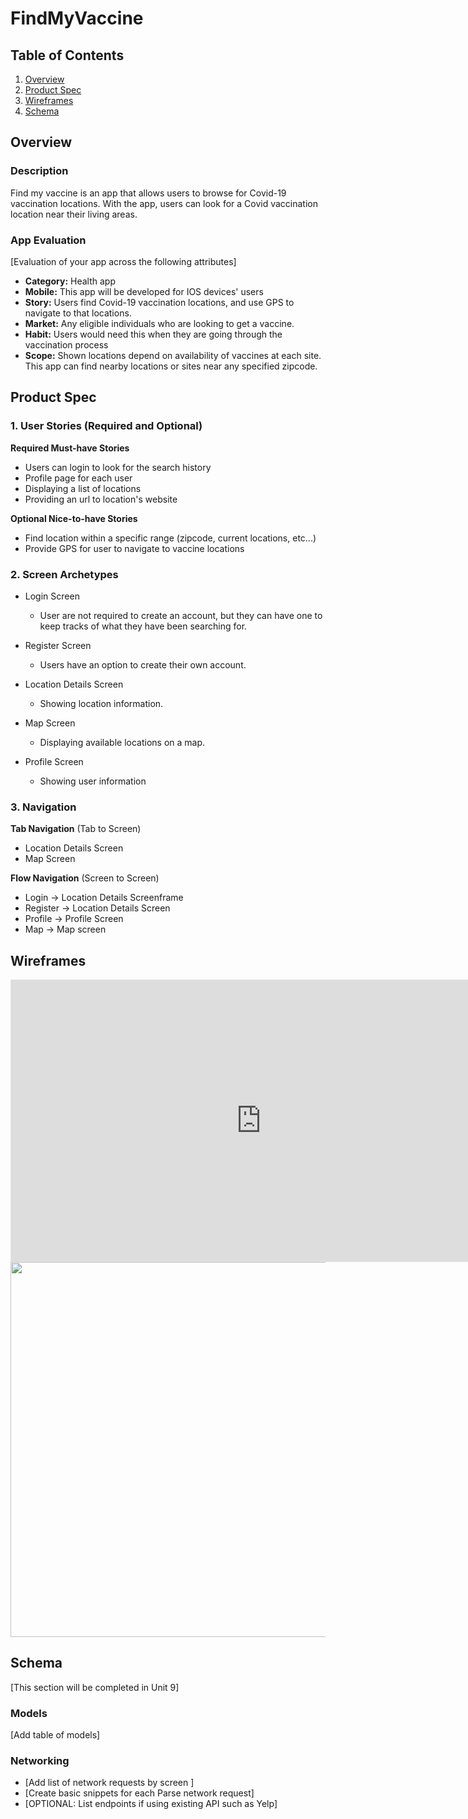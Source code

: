 # FindMyVaccine

## Table of Contents
1. [Overview](#Overview)
1. [Product Spec](#Product-Spec)
1. [Wireframes](#Wireframes)
2. [Schema](#Schema)

## Overview
### Description
Find my vaccine is an app that allows users to browse for Covid-19 vaccination locations. With the app, users can look for a Covid vaccination location near their living areas. 

### App Evaluation
[Evaluation of your app across the following attributes]
- **Category:** Health app
- **Mobile:** This app will be developed for IOS devices' users 
- **Story:** Users find Covid-19 vaccination locations, and use GPS to navigate to that locations.
- **Market:** Any eligible individuals who are looking to get a vaccine.
- **Habit:** Users would need this when they are going through the vaccination process
- **Scope:** Shown locations depend on availability of vaccines at each site. This app can find nearby locations or sites near any specified zipcode.

## Product Spec

### 1. User Stories (Required and Optional)

**Required Must-have Stories**

* Users can login to look for the search history
* Profile page for each user
* Displaying a list of locations
* Providing an url to location's website

**Optional Nice-to-have Stories**

* Find location within a specific range (zipcode, current locations, etc...)
* Provide GPS for user to navigate to vaccine locations

### 2. Screen Archetypes

* Login Screen
    * User are not required to create an account, but they can have one to keep tracks of what they have been searching for.

* Register Screen
    * Users have an option to create their own account. 
   
* Location Details Screen
    * Showing location information.
     
* Map Screen
    * Displaying available locations on a map.    
    
* Profile Screen
    * Showing user information


### 3. Navigation

**Tab Navigation** (Tab to Screen)

* Location Details Screen
* Map Screen

**Flow Navigation** (Screen to Screen)

* Login -> Location Details Screenframe
* Register -> Location Details Screen
* Profile -> Profile Screen
* Map -> Map screen

## Wireframes
<iframe style="border: 1px solid rgba(0, 0, 0, 0.1);" width="800" height="450" src="https://www.figma.com/embed?embed_host=share&url=https%3A%2F%2Fwww.figma.com%2Fproto%2FatYJ0tVcHPd97EGZril6MF%2Ffind-my-vaccine-wireframe%3Fnode-id%3D0%253A627%26scaling%3Dscale-down%26page-id%3D0%253A1" allowfullscreen></iframe>

<img src="https://i.imgur.com/xPaUbdB.jpg" width=600>


## Schema 
[This section will be completed in Unit 9]
### Models
[Add table of models]
### Networking
- [Add list of network requests by screen ]
- [Create basic snippets for each Parse network request]
- [OPTIONAL: List endpoints if using existing API such as Yelp]
